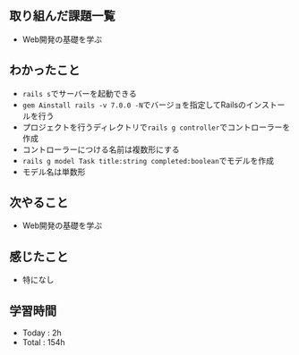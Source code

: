 ## 取り組んだ課題一覧
- Web開発の基礎を学ぶ
## わかったこと
  - `rails s`でサーバーを起動できる
  - `gem Ainstall rails -v 7.0.0 -N`でバージョを指定してRailsのインストールを行う
  - プロジェクトを行うディレクトリで`rails g controller`でコントローラーを作成
  - コントローラーにつける名前は複数形にする
  - `rails g model Task title:string completed:boolean`でモデルを作成
  - モデル名は単数形
## 次やること
  - Web開発の基礎を学ぶ
## 感じたこと
  - 特になし
## 学習時間
  - Today : 2h
  - Total : 154h
    
